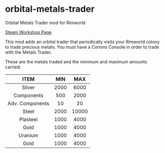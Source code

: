 # orbital-metals-trader
Orbital Metals Trader mod for Rimworld

[Steam Workshop Page](https://steamcommunity.com/sharedfiles/filedetails/?id=1855069167)

This mod adds an orbital trader that periodically visits your Rimworld colony to trade precious metals. You must have a Comms Console in order to trade with the Metals Trader.

These are the metals traded and the minimum and maximum amounts carried:

|       ITEM      |  MIN  |  MAX  |
|:---------------:|:-----:|:-----:|
|      Silver     |  2000 |  6000 |
|    Components   |  500  |  2000 |
| Adv. Components |   10  |   20  |
|      Steel      |  2000 | 10000 |
|     Plasteel    |  1000 |  4000 |
|       Gold      |  1000 |  4000 |
|     Uranium     |  1000 |  4000 |
|       Gold      |  1000 |  4000 |
